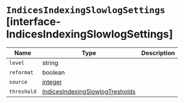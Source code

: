 # `IndicesIndexingSlowlogSettings` [interface-IndicesIndexingSlowlogSettings]

| Name | Type | Description |
| - | - | - |
| `level` | string | &nbsp; |
| `reformat` | boolean | &nbsp; |
| `source` | [integer](./integer.md) | &nbsp; |
| `threshold` | [IndicesIndexingSlowlogTresholds](./IndicesIndexingSlowlogTresholds.md) | &nbsp; |
